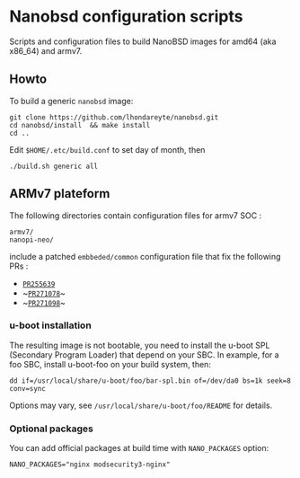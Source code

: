 #  Nanobsd configuration scripts

Scripts and configuration files to build NanoBSD images for amd64 (aka x86_64) and armv7.

## Howto

To build a generic `nanobsd` image:

    git clone https://github.com/lhondareyte/nanobsd.git  
    cd nanobsd/install  && make install
    cd ..

Edit `$HOME/.etc/build.conf` to set day of month, then

    ./build.sh generic all

## ARMv7 plateform

The following directories contain configuration files for armv7 SOC :

    armv7/
    nanopi-neo/

include a patched `embbeded/common` configuration file that fix the following PRs :

 * [`PR255639`](https://bugs.freebsd.org/bugzilla/show_bug.cgi?id=255639)
 * ~[`PR271078`](https://bugs.freebsd.org/bugzilla/show_bug.cgi?id=271078)~
 * ~[`PR271098`](https://bugs.freebsd.org/bugzilla/show_bug.cgi?id=271098)~

### u-boot installation

The resulting image is not bootable, you need to install the u-boot SPL (Secondary Program Loader) that depend on your SBC. In example, for a foo SBC, install u-boot-foo on your build system, then:

    dd if=/usr/local/share/u-boot/foo/bar-spl.bin of=/dev/da0 bs=1k seek=8 conv=sync

Options may vary, see `/usr/local/share/u-boot/foo/README` for details.

### Optional packages

You can add official packages at build time with `NANO_PACKAGES` option: 

    NANO_PACKAGES="nginx modsecurity3-nginx"
